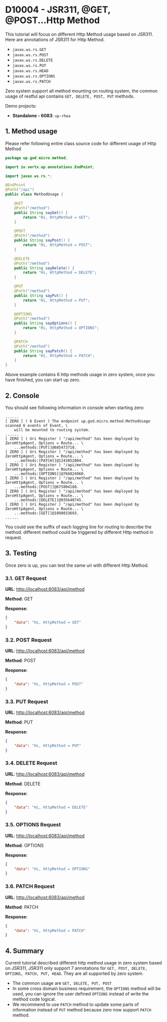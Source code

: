 # D10004 - JSR311, @GET, @POST...Http Method

This tutorial will focus on different Http Method usage based on JSR311. Here are annotations of JSR311 for Http Method.

* `javax.ws.rs.GET`
* `javax.ws.rs.POST`
* `javax.ws.rs.DELETE`
* `javax.ws.rs.PUT`
* `javax.ws.rs.HEAD`
* `javax.ws.rs.OPTIONS`
* `javax.ws.rs.PATCH`

Zero system support all method mounting on routing system, the common usage of restful api contains `GET, DELETE, POST, PUT` methods.

Demo projects:

* **Standalone - 6083**: `up-rhea`

## 1. Method usage

Please refer following entire class source code for different usage of Http Method

```java
package up.god.micro.method;

import io.vertx.up.annotations.EndPoint;

import javax.ws.rs.*;

@EndPoint
@Path("/api")
public class MethodUsage {

    @GET
    @Path("/method")
    public String sayGet() {
        return "Hi, HttpMethod = GET";
    }

    @POST
    @Path("/method")
    public String sayPost() {
        return "Hi, HttpMethod = POST";
    }

    @DELETE
    @Path("/method")
    public String sayDelete() {
        return "Hi, HttpMethod = DELETE";
    }

    @PUT
    @Path("/method")
    public String sayPut() {
        return "Hi, HttpMethod = PUT";
    }

    @OPTIONS
    @Path("/method")
    public String sayOptions() {
        return "Hi, HttpMethod = OPTIONS";
    }

    @PATCH
    @Path("/method")
    public String sayPatch() {
        return "Hi, HttpMethod = PATCH";
    }
}
```

Above example contains 6 http methods usage in zero system, once you have finished, you can start up zero.

## 2. Console

You should see following information in console when starting zero:

```shell
......
[ ZERO ] ( 6 Event ) The endpoint up.god.micro.method.MethodUsage scanned 6 events of Event, \
    will be mounted to routing system.
......
[ ZERO ] ( Uri Register ) "/api/method" has been deployed by ZeroHttpAgent, Options = Route... \
    ...methods:[PUT]]@685473710.
[ ZERO ] ( Uri Register ) "/api/method" has been deployed by ZeroHttpAgent, Options = Route... \
    ...methods:[PATCH]]@1243852804.
[ ZERO ] ( Uri Register ) "/api/method" has been deployed by ZeroHttpAgent, Options = Route... \
    ...methods:[OPTIONS]]@766024960.
[ ZERO ] ( Uri Register ) "/api/method" has been deployed by ZeroHttpAgent, Options = Route... \
    ...methods:[POST]]@675804188.
[ ZERO ] ( Uri Register ) "/api/method" has been deployed by ZeroHttpAgent, Options = Route... \
    ...methods:[DELETE]]@935640745.
[ ZERO ] ( Uri Register ) "/api/method" has been deployed by ZeroHttpAgent, Options = Route... \
    ...methods:[GET]]@1098033693.
......
```

You could see the suffix of each logging line for routing to describe the method. different method could be triggered by different Http method in request.

## 3. Testing

Once zero is up, you can test the same uri with different Http Method.

### 3.1. GET Request

**URL**: [http://localhost:6083/api/method](http://localhost:6083/api/method)

**Method**: GET

**Response**:

```json
{
    "data": "Hi, HttpMethod = GET"
}
```

### 3.2. POST Request

**URL**: [http://localhost:6083/api/method](http://localhost:6083/api/method)

**Method**: POST

**Response**:

```json
{
    "data": "Hi, HttpMethod = POST"
}
```

### 3.3. PUT Request

**URL**: [http://localhost:6083/api/method](http://localhost:6083/api/method)

**Method**: PUT

**Response**:

```json
{
    "data": "Hi, HttpMethod = PUT"
}
```

### 3.4. DELETE Request

**URL**: [http://localhost:6083/api/method](http://localhost:6083/api/method)

**Method**: DELETE

**Response**:

```json
{
    "data": "Hi, HttpMethod = DELETE"
}
```

### 3.5. OPTIONS Request

**URL**: [http://localhost:6083/api/method](http://localhost:6083/api/method)

**Method**: OPTIONS

**Response**:

```json
{
    "data": "Hi, HttpMethod = OPTIONS"
}
```

### 3.6. PATCH Request

**URL**: [http://localhost:6083/api/method](http://localhost:6083/api/method)

**Method**: PATCH

**Response**:

```json
{
    "data": "Hi, HttpMethod = PATCH"
}
```

## 4. Summary

Current tutorial described different http method usage in zero system based on JSR311, JSR311 only support 7 annotations for `GET, POST, DELETE, OPTIONS, PATCH, PUT, HEAD`. They are all supported by zero system.

* The common usage are `GET, DELETE, PUT, POST`
* In some cross domain business requirement, the `OPTIONS` method will be used, you can ignore the user defined `OPTIONS` instead of write the method code logical.
* We recommend to use `PATCH` method to update some parts of information instead of `PUT` method because zero now support `PATCH` method.



